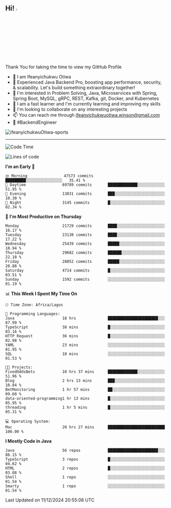 <!-- BLOG-POST-LIST:START --><!-- BLOG-POST-LIST:END -->

## Hi! <img src="https://media.giphy.com/media/hvRJCLFzcasrR4ia7z/giphy.gif" width="4%"> 

Thank You for taking the time to view my GitHub Profile

- 👋 I am Ifeanyichukwu Otiwa
- 🚀 Experienced Java Backend Pro, boosting app performance, security, & scalability. Let's build something extraordinary together!
- 👀 I'm interested in Problem Solving, Java, Microservices with Spring, Spring Boot, MySQL, gRPC, REST, Kafka, git, Docker, and Kubernetes
- 🌱 I am a fast learner and I'm currently learning and improving my skills
- 💞️ I'm looking to collaborate on any interesting projects
- 📫 You can reach me through ifeanyichukwuotiwa.winson@gmail.com
- 🚀 #BackendEngineer

<p align="left" marginTop="10px"> <img src="https://komarev.com/ghpvc/?username=ifeanyichukwuOtiwa-sports&label=Profile%20views&color=0e75b6&style=for-the-badge" alt="ifeanyichukwuOtiwa-sports" /> </p>

***

<!--START_SECTION:waka-->
![Code Time](http://img.shields.io/badge/Code%20Time-3%2C213%20hrs%2059%20mins-blue)

![Lines of code](https://img.shields.io/badge/From%20Hello%20World%20I%27ve%20Written-33.4%20million%20lines%20of%20code-blue)

**I'm an Early 🐤** 

```text
🌞 Morning                47573 commits       █████████░░░░░░░░░░░░░░░░   35.41 % 
🌆 Daytime                69789 commits       █████████████░░░░░░░░░░░░   51.95 % 
🌃 Evening                13831 commits       ███░░░░░░░░░░░░░░░░░░░░░░   10.30 % 
🌙 Night                  3145 commits        █░░░░░░░░░░░░░░░░░░░░░░░░   02.34 % 
```
📅 **I'm Most Productive on Thursday** 

```text
Monday                   21729 commits       ████░░░░░░░░░░░░░░░░░░░░░   16.17 % 
Tuesday                  23130 commits       ████░░░░░░░░░░░░░░░░░░░░░   17.22 % 
Wednesday                25439 commits       █████░░░░░░░░░░░░░░░░░░░░   18.94 % 
Thursday                 29682 commits       ██████░░░░░░░░░░░░░░░░░░░   22.10 % 
Friday                   28052 commits       █████░░░░░░░░░░░░░░░░░░░░   20.88 % 
Saturday                 4714 commits        █░░░░░░░░░░░░░░░░░░░░░░░░   03.51 % 
Sunday                   1592 commits        ░░░░░░░░░░░░░░░░░░░░░░░░░   01.19 % 
```


📊 **This Week I Spent My Time On** 

```text
🕑︎ Time Zone: Africa/Lagos

💬 Programming Languages: 
Java                     18 hrs              ██████████████████████░░░   87.99 % 
TypeScript               38 mins             █░░░░░░░░░░░░░░░░░░░░░░░░   03.16 % 
HTTP Request             36 mins             █░░░░░░░░░░░░░░░░░░░░░░░░   02.98 % 
YAML                     23 mins             ░░░░░░░░░░░░░░░░░░░░░░░░░   01.95 % 
SQL                      18 mins             ░░░░░░░░░░░░░░░░░░░░░░░░░   01.53 % 

🐱‍💻 Projects: 
FixedOddsBets            10 hrs 37 mins      █████████████░░░░░░░░░░░░   51.96 % 
Blog                     2 hrs 13 mins       ███░░░░░░░░░░░░░░░░░░░░░░   10.84 % 
BetMonitoring            1 hr 57 mins        ██░░░░░░░░░░░░░░░░░░░░░░░   09.60 % 
data-oriented-programming1 hr 13 mins        █░░░░░░░░░░░░░░░░░░░░░░░░   05.95 % 
threading                1 hr 5 mins         █░░░░░░░░░░░░░░░░░░░░░░░░   05.31 % 

💻 Operating System: 
Mac                      20 hrs 27 mins      █████████████████████████   100.00 % 
```

**I Mostly Code in Java** 

```text
Java                     56 repos            ██████████████████████░░░   86.15 % 
TypeScript               3 repos             █░░░░░░░░░░░░░░░░░░░░░░░░   04.62 % 
HTML                     2 repos             █░░░░░░░░░░░░░░░░░░░░░░░░   03.08 % 
Shell                    1 repo              ░░░░░░░░░░░░░░░░░░░░░░░░░   01.54 % 
Smarty                   1 repo              ░░░░░░░░░░░░░░░░░░░░░░░░░   01.54 % 
```




 Last Updated on 11/12/2024 20:55:08 UTC
<!--END_SECTION:waka-->

<!--
<p align="center">
![trophy](https://github-profile-trophy.vercel.app/?username=ifeanyichukwuOtiwa-sports&theme=onedark) (https://github.com/ryo-ma/github-profile-trophy)
</p>
-->

<!---
ifeanyi-otiwa/ifeanyi-otiwa is a ✨ special ✨ repository because its `README.md` (this file) appears on your GitHub profile.
You can click the Preview link to take a look at your changes.
--->
